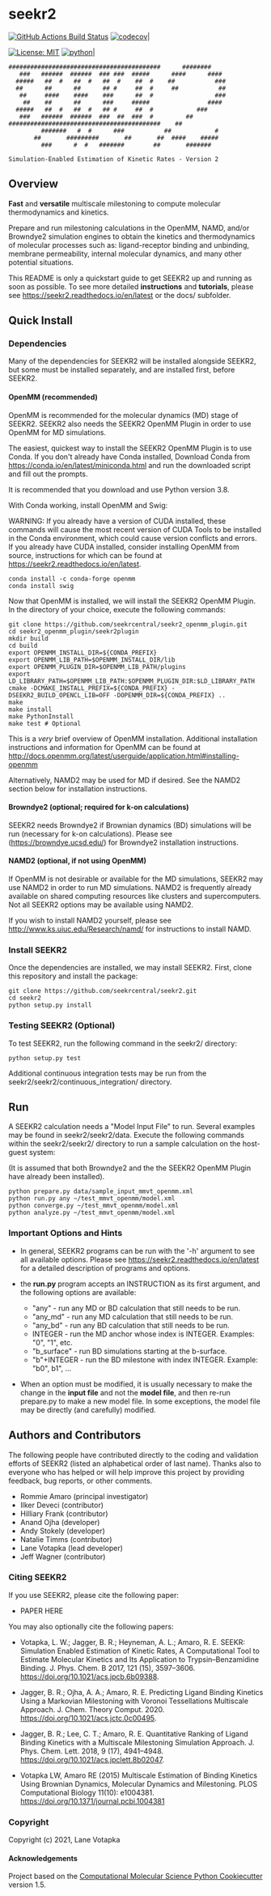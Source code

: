 seekr2
==============================
[//]: # (Badges)
[![GitHub Actions Build Status](https://github.com/seekrcentral/seekr2/workflows/CI/badge.svg)](https://github.com/seekrcentral/seekr2/actions?query=workflow%3ACI)
[![codecov](https://codecov.io/gh/seekrcentral/seekr2/branch/master/graph/badge.svg)](https://codecov.io/gh/seekrcentral/seekr2/branch/master)|


[![License: MIT](https://img.shields.io/badge/License-MIT-yellow.svg)](https://opensource.org/licenses/MIT) [![python](https://img.shields.io/badge/python-3.8-blue.svg)](https://www.python.org/)|


```
##########################################      ########
   ###   ######  ######  ### ###  #####      ####      ####
  #####   ##  #   ##  #   ##  #    ##  #    ##           ###
  ##      ##      ##      ## #     ##  #     ##           ##
   ##     ####    ####    ###      ##  #                 ###
    ##    ##      ##      ###     #####                ####
  #####   ##  #   ##  #   ## #     ##  #            ###
   ###   ######  ######  ###  ##  ###  #         ## 
##########################################    ##
         #######   #  #      ###           ##            #
       ##       #########       ##       ##  ####    #####
         ###      #  #   #######        ##       #######

Simulation-Enabled Estimation of Kinetic Rates - Version 2
```

## Overview
**Fast** and **versatile** multiscale milestoning to compute molecular 
thermodynamics and kinetics.

Prepare and run milestoning calculations in the OpenMM, NAMD, and/or Browndye2
simulation engines to obtain the kinetics and thermodynamics of molecular 
processes such as: ligand-receptor binding and unbinding, 
membrane permeability, internal molecular dynamics, and many other potential 
situations.

This README is only a quickstart guide to get SEEKR2 up and running as soon as
possible. To see more detailed **instructions** and **tutorials**, please see 
https://seekr2.readthedocs.io/en/latest or the docs/ subfolder.

## Quick Install

### Dependencies
Many of the dependencies for SEEKR2 will be installed alongside SEEKR2, but
some must be installed separately, and are installed first, before SEEKR2.

#### OpenMM (recommended)

OpenMM is recommended for the molecular dynamics (MD) stage of SEEKR2. SEEKR2 
also needs the SEEKR2 OpenMM Plugin in order to use OpenMM for MD simulations.

The easiest, quickest way to install the SEEKR2 OpenMM Plugin is to use
Conda. If you don't already have Conda installed, Download Conda from 
https://conda.io/en/latest/miniconda.html and run the downloaded script and 
fill out the prompts. 

It is recommended that you download and use Python version 3.8.

With Conda working, install OpenMM and Swig:

WARNING: If you already have a version of CUDA installed, these commands
will cause the most recent version of CUDA Tools to be installed in the Conda
environment, which could cause version conflicts and errors. If you already
have CUDA installed, consider installing OpenMM from source, instructions
for which can be found at https://seekr2.readthedocs.io/en/latest.

```
conda install -c conda-forge openmm
conda install swig
```

Now that OpenMM is installed, we will install the SEEKR2 OpenMM Plugin. In the 
directory of your choice, execute the following commands:

```
git clone https://github.com/seekrcentral/seekr2_openmm_plugin.git
cd seekr2_openmm_plugin/seekr2plugin
mkdir build
cd build
export OPENMM_INSTALL_DIR=${CONDA_PREFIX}
export OPENMM_LIB_PATH=$OPENMM_INSTALL_DIR/lib
export OPENMM_PLUGIN_DIR=$OPENMM_LIB_PATH/plugins
export LD_LIBRARY_PATH=$OPENMM_LIB_PATH:$OPENMM_PLUGIN_DIR:$LD_LIBRARY_PATH
cmake -DCMAKE_INSTALL_PREFIX=${CONDA_PREFIX} -DSEEKR2_BUILD_OPENCL_LIB=OFF -DOPENMM_DIR=${CONDA_PREFIX} ..
make
make install
make PythonInstall
make test # Optional
```

This is a *very* brief overview of OpenMM installation. Additional 
installation instructions and information for OpenMM can be found at
http://docs.openmm.org/latest/userguide/application.html#installing-openmm

Alternatively, NAMD2 may be used for MD if desired. See the NAMD2 section
below for installation instructions.

#### Browndye2 (optional; required for k-on calculations)

SEEKR2 needs Browndye2 if Brownian dynamics (BD) simulations will be run 
(necessary for k-on calculations). Please see (https://browndye.ucsd.edu/) 
for Browndye2 installation instructions.

#### NAMD2 (optional, if not using OpenMM)

If OpenMM is not desirable or available for the MD simulations, SEEKR2 may 
use NAMD2 in order to run MD simulations. NAMD2 is frequently already 
available on shared computing resources like clusters and supercomputers.
Not all SEEKR2 options may be available using NAMD2.

If you wish to install NAMD2 yourself, please see 
http://www.ks.uiuc.edu/Research/namd/ for instructions to install NAMD.

### Install SEEKR2

Once the dependencies are installed, we may install SEEKR2. First, clone this 
repository and install the package:

```
git clone https://github.com/seekrcentral/seekr2.git
cd seekr2
python setup.py install
```

### Testing SEEKR2 (Optional)
To test SEEKR2, run the following command in the seekr2/ directory:

```
python setup.py test
```

Additional continuous integration tests may be run from the
seekr2/seekr2/continuous_integration/ directory.

## Run

A SEEKR2 calculation needs a "Model Input File" to run. Several examples may
be found in seekr2/seekr2/data. Execute the following commands within the 
seekr2/seekr2/ directory to run a sample calculation on the host-guest system:

(It is assumed that both Browndye2 and the the SEEKR2 OpenMM Plugin have
already been installed).

```
python prepare.py data/sample_input_mmvt_openmm.xml
python run.py any ~/test_mmvt_openmm/model.xml
python converge.py ~/test_mmvt_openmm/model.xml
python analyze.py ~/test_mmvt_openmm/model.xml
```

### Important Options and Hints

* In general, SEEKR2 programs can be run with the '-h' argument to see all
available options. Please see https://seekr2.readthedocs.io/en/latest for a
detailed description of programs and options.

* the **run.py** program accepts an INSTRUCTION as its first argument, and
the following options are available:
  * "any" - run any MD or BD calculation that still needs to be run.
  * "any_md" - run any MD calculation that still needs to be run.
  * "any_bd" - run any BD calculation that still needs to be run.
  * INTEGER - run the MD anchor whose index is INTEGER. Examples: "0", "1", etc.
  * "b_surface" - run BD simulations starting at the b-surface.
  * "b"+INTEGER - run the BD milestone with index INTEGER. Example: "b0", b1", ...

* When an option must be modified, it is usually necessary to make the change
in the **input file** and not the **model file**, and then re-run 
prepare.py to make a new model file. In some exceptions, the model file may be
directly (and carefully) modified.



## Authors and Contributors

The following people have contributed directly to the coding and validation
efforts of SEEKR2 (listed an alphabetical order of last name). 
Thanks also to everyone who has helped or will help improve this project by 
providing feedback, bug reports, or other comments.

* Rommie Amaro (principal investigator)
* Ilker Deveci (contributor)
* Hilliary Frank (contributor)
* Anand Ojha (developer)
* Andy Stokely (developer)
* Natalie Timms (contributor)
* Lane Votapka (lead developer)
* Jeff Wagner (contributor)

### Citing SEEKR2

If you use SEEKR2, please cite the following paper:

* PAPER HERE

You may also optionally cite the following papers:

* Votapka, L. W.; Jagger, B. R.; Heyneman, A. L.; Amaro, R. E. SEEKR: Simulation Enabled Estimation of Kinetic Rates, A Computational Tool to Estimate Molecular Kinetics and Its Application to Trypsin–Benzamidine Binding. J. Phys. Chem. B 2017, 121 (15), 3597–3606. https://doi.org/10.1021/acs.jpcb.6b09388. 

* Jagger, B. R.; Ojha, A. A.; Amaro, R. E. Predicting Ligand Binding Kinetics Using a Markovian Milestoning with Voronoi Tessellations Multiscale Approach. J. Chem. Theory Comput. 2020. https://doi.org/10.1021/acs.jctc.0c00495. 

* Jagger, B. R.; Lee, C. T.; Amaro, R. E. Quantitative Ranking of Ligand Binding Kinetics with a Multiscale Milestoning Simulation Approach. J. Phys. Chem. Lett. 2018, 9 (17), 4941–4948. https://doi.org/10.1021/acs.jpclett.8b02047. 

* Votapka LW, Amaro RE (2015) Multiscale Estimation of Binding Kinetics Using Brownian Dynamics, Molecular Dynamics and Milestoning. PLOS Computational Biology 11(10): e1004381. https://doi.org/10.1371/journal.pcbi.1004381

### Copyright

Copyright (c) 2021, Lane Votapka


#### Acknowledgements
 
Project based on the 
[Computational Molecular Science Python Cookiecutter](https://github.com/molssi/cookiecutter-cms) version 1.5.
